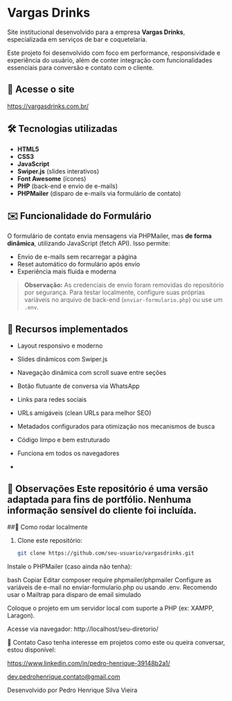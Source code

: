# Vargas Drinks

Site institucional desenvolvido para a empresa **Vargas Drinks**, especializada em serviços de bar e coquetelaria.

Este projeto foi desenvolvido com foco em performance, responsividade e experiência do usuário, além de conter integração com funcionalidades essenciais para conversão e contato com o cliente.

## 🔗 Acesse o site

https://vargasdrinks.com.br/

## 🛠 Tecnologias utilizadas

- **HTML5**  
- **CSS3**  
- **JavaScript**  
- **Swiper.js** (slides interativos)  
- **Font Awesome** (ícones)  
- **PHP** (back-end e envio de e-mails)  
- **PHPMailer** (disparo de e-mails via formulário de contato)

## ✉️ Funcionalidade do Formulário

O formulário de contato envia mensagens via PHPMailer, mas **de forma dinâmica**, utilizando JavaScript (fetch API). Isso permite:

- Envio de e-mails sem recarregar a página  
- Reset automático do formulário após envio  
- Experiência mais fluida e moderna

> **Observação:** As credenciais de envio foram removidas do repositório por segurança. Para testar localmente, configure suas próprias variáveis no arquivo de back-end (`enviar-formulario.php`) ou use um `.env`.

## 📱 Recursos implementados

- Layout responsivo e moderno  
- Slides dinâmicos com Swiper.js  
- Navegação dinâmica com scroll suave entre seções  
- Botão flutuante de conversa via WhatsApp  
- Links para redes sociais  
- URLs amigáveis (clean URLs para melhor SEO)  
- Metadados configurados para otimização nos mecanismos de busca  
- Código limpo e bem estruturado
- Funciona em todos os navegadores

-
📌 Observações
Este repositório é uma versão adaptada para fins de portfólio. Nenhuma informação sensível do cliente foi incluída.
- 
  ##📁 Como rodar localmente
1. Clone este repositório:
   ```bash
   git clone https://github.com/seu-usuario/vargasdrinks.git
  Instale o PHPMailer (caso ainda não tenha):
  
  bash
  Copiar
  Editar
  composer require phpmailer/phpmailer
  Configure as variáveis de e-mail no enviar-formulario.php ou usando .env.
  Recomendo usar o Mailtrap para disparo de email simulado
  
  Coloque o projeto em um servidor local com suporte a PHP (ex: XAMPP, Laragon).
  
  Acesse via navegador: http://localhost/seu-diretorio/
  
  📩 Contato
  Caso tenha interesse em projetos como este ou queira conversar, estou disponível:
  
  https://www.linkedin.com/in/pedro-henrique-39148b2a1/
  
  dev.pedrohenrique.contato@gmail.com
  
  Desenvolvido por Pedro Henrique Silva Vieira
